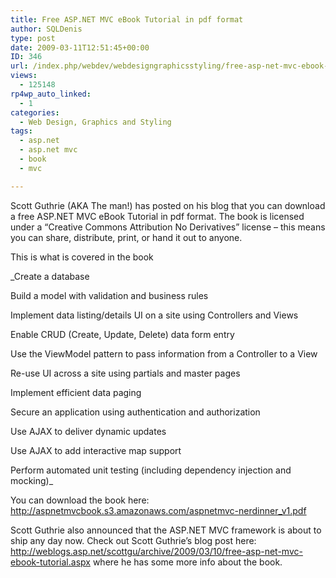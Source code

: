 ```yaml
---
title: Free ASP.NET MVC eBook Tutorial in pdf format
author: SQLDenis
type: post
date: 2009-03-11T12:51:45+00:00
ID: 346
url: /index.php/webdev/webdesigngraphicsstyling/free-asp-net-mvc-ebook-tutorial-in-pdf-f/
views:
  - 125148
rp4wp_auto_linked:
  - 1
categories:
  - Web Design, Graphics and Styling
tags:
  - asp.net
  - asp.net mvc
  - book
  - mvc

---
```

Scott Guthrie (AKA The man!) has posted on his blog that you can download a free ASP.NET MVC eBook Tutorial in pdf format. The book is licensed under a &#8220;Creative Commons Attribution No Derivatives&#8221; license – this means you can share, distribute, print, or hand it out to anyone.

This is what is covered in the book

_Create a database
  
Build a model with validation and business rules
  
Implement data listing/details UI on a site using Controllers and Views
  
Enable CRUD (Create, Update, Delete) data form entry
  
Use the ViewModel pattern to pass information from a Controller to a View
  
Re-use UI across a site using partials and master pages
  
Implement efficient data paging
  
Secure an application using authentication and authorization
  
Use AJAX to deliver dynamic updates
  
Use AJAX to add interactive map support
  
Perform automated unit testing (including dependency injection and mocking)_

You can download the book here: http://aspnetmvcbook.s3.amazonaws.com/aspnetmvc-nerdinner_v1.pdf

Scott Guthrie also announced that the ASP.NET MVC framework is about to ship any day now. Check out Scott Guthrie&#8217;s blog post here: http://weblogs.asp.net/scottgu/archive/2009/03/10/free-asp-net-mvc-ebook-tutorial.aspx where he has some more info about the book.